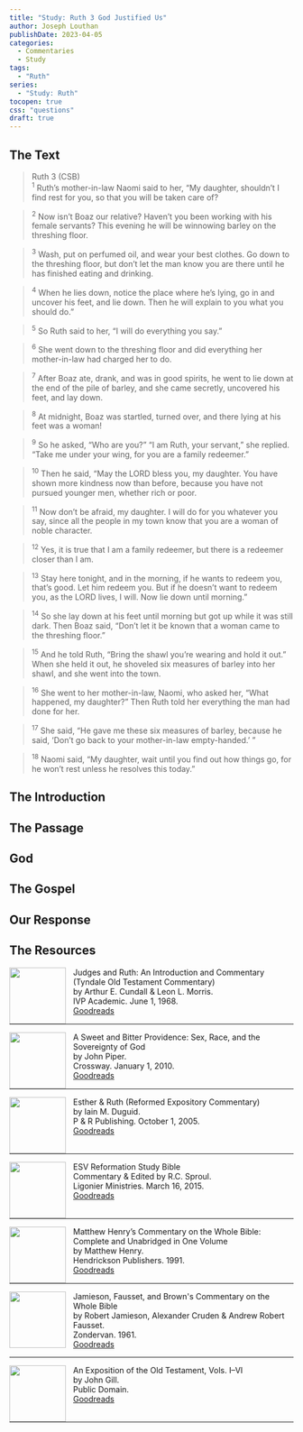 ```yaml
---
title: "Study: Ruth 3 God Justified Us"
author: Joseph Louthan
publishDate: 2023-04-05
categories:
  - Commentaries
  - Study
tags:
  - "Ruth"
series:
  - "Study: Ruth"
tocopen: true
css: "questions"
draft: true
---
```

## The Text

>Ruth 3 (CSB)  
><sup>1</sup> Ruth’s mother-in-law Naomi said to her, “My daughter, shouldn’t I find rest for you, so that you will be taken care of?

><sup>2</sup> Now isn’t Boaz our relative? Haven’t you been working with his female servants? This evening he will be winnowing barley on the threshing floor.

><sup>3</sup> Wash, put on perfumed oil, and wear your best clothes. Go down to the threshing floor, but don’t let the man know you are there until he has finished eating and drinking.

><sup>4</sup> When he lies down, notice the place where he’s lying, go in and uncover his feet, and lie down. Then he will explain to you what you should do.”

><sup>5</sup> So Ruth said to her, “I will do everything you say.”

><sup>6</sup> She went down to the threshing floor and did everything her mother-in-law had charged her to do.

><sup>7</sup> After Boaz ate, drank, and was in good spirits, he went to lie down at the end of the pile of barley, and she came secretly, uncovered his feet, and lay down.

><sup>8</sup> At midnight, Boaz was startled, turned over, and there lying at his feet was a woman!

><sup>9</sup> So he asked, “Who are you?” “I am Ruth, your servant,” she replied. “Take me under your wing, for you are a family redeemer.”

><sup>10</sup> Then he said, “May the LORD bless you, my daughter. You have shown more kindness now than before, because you have not pursued younger men, whether rich or poor.

><sup>11</sup> Now don’t be afraid, my daughter. I will do for you whatever you say, since all the people in my town know that you are a woman of noble character.

><sup>12</sup> Yes, it is true that I am a family redeemer, but there is a redeemer closer than I am.

><sup>13</sup> Stay here tonight, and in the morning, if he wants to redeem you, that’s good. Let him redeem you. But if he doesn’t want to redeem you, as the LORD lives, I will. Now lie down until morning.”

><sup>14</sup> So she lay down at his feet until morning but got up while it was still dark. Then Boaz said, “Don’t let it be known that a woman came to the threshing floor.”

><sup>15</sup> And he told Ruth, “Bring the shawl you’re wearing and hold it out.” When she held it out, he shoveled six measures of barley into her shawl, and she went into the town.

><sup>16</sup> She went to her mother-in-law, Naomi, who asked her, “What happened, my daughter?” Then Ruth told her everything the man had done for her.

><sup>17</sup> She said, “He gave me these six measures of barley, because he said, ‘Don’t go back to your mother-in-law empty-handed.’ ”

><sup>18</sup> Naomi said, “My daughter, wait until you find out how things go, for he won’t rest unless he resolves this today.”

## The Introduction

## The Passage

## God

## The Gospel

## Our Response

## The Resources

<p style="clear:both;">

<img src="https://theologic.us/images/resources/commentary-totc-judges-ruth-cundall-morris.jpg" align="left" width="100" style="padding-right: 10px" />Judges and Ruth: An Introduction and Commentary (Tyndale Old Testament Commentary)  
by Arthur E. Cundall & Leon L. Morris.  
IVP Academic. June 1, 1968.  
[Goodreads](https://www.goodreads.com/book/show/5128427-judges-and-ruth)

<p style="clear:both;">

---

<img src="https://theologic.us/images/resources/commentary-ruth-bitter-and-sweet-piper.jpg" align="left" width="100" style="padding-right: 10px" />A Sweet and Bitter Providence: Sex, Race, and the Sovereignty of God  
by John Piper.  
Crossway. January 1, 2010.  
[Goodreads](https://www.goodreads.com/book/show/6641627-a-sweet-and-bitter-providence)

<p style="clear:both;">

---

<img src="https://theologic.us/images/resources/commentary-esther-ruth-duguid.jpg" align="left" width="100" style="padding-right: 10px" />Esther & Ruth (Reformed Expository Commentary)  
by Iain M. Duguid.  
P & R Publishing. October 1, 2005.  
[Goodreads](https://www.goodreads.com/book/show/1494459.Esther_Ruth)

<p style="clear:both;">

---

<img src="https://theologic.us/images/resources/bible-esv-reformation-study-sproul.jpg" align="left" width="100" style="padding-right: 10px" />ESV Reformation Study Bible  
Commentary & Edited by R.C. Sproul.  
Ligonier Ministries. March 16, 2015.  
[Goodreads](https://www.goodreads.com/book/show/53529503-esv-reformation-study-bible?ac=1&from_search=true&qid=KXDsGlDfkm&rank=1)

<p style="clear:both;">

---
<img src="https://theologic.us/images/resources/commentary-whole-bible-unabridged-henry.jpg" align="left" width="100" style="padding-right: 10px" />Matthew Henry’s Commentary on the Whole Bible: Complete and Unabridged in One Volume  
by Matthew Henry.  
Hendrickson Publishers. 1991.  
[Goodreads](https://www.goodreads.com/book/show/962955.Matthew_Henry_s_Commentary_on_the_Whole_Bible?ac=1&from_search=true&qid=DNZ1wtYZl3&rank=1)

<p style="clear:both;">

---
<img src="https://theologic.us/images/resources/commentary-whole-jfb.jpg" align="left" width="100" style="padding-right: 10px" />Jamieson, Fausset, and Brown's Commentary on the Whole Bible  
by Robert Jamieson, Alexander Cruden & Andrew Robert Fausset.  
Zondervan. 1961.  
[Goodreads](https://www.goodreads.com/book/show/3373063-jamieson-fausset-and-brown-s-commentary-on-the-whole-bible)

<p style="clear:both;">

---
<img src="https://theologic.us/images/resources/commentary-whole-gill.jpg" align="left" width="100" style="padding-right: 10px" />An Exposition of the Old Testament, Vols. I–VI  
by John Gill.  
Public Domain.  
[Goodreads](https://www.goodreads.com/book/show/18897526-gill-s-bible-commentary)

<p style="clear:both;">

---
